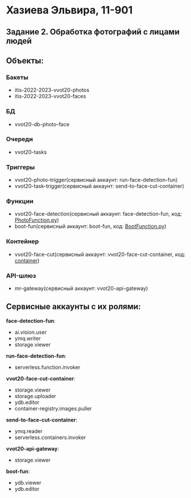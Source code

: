 # Хазиева Эльвира, 11-901
## Задание 2. Обработка фотографий с лицами людей

## Объекты:
### Бакеты
- itis-2022-2023-vvot20-photos
- itis-2022-2023-vvot20-faces
### БД
- vvot20-db-photo-face
### Очереди
- vvot20-tasks
### Триггеры
- vvot20-photo-trigger(сервисный аккаунт: run-face-detection-fun)
- vvot20-task-trigger(сервисный аккаунт: send-to-face-cut-container)
### Функции
- vvot20-face-detection(сервисный аккаунт: face-detection-fun, код: [PhotoFunction.py](https://github.com/ElviraKhazieva/CloudHw2/blob/main/functions/PhotoFunction.py))
- boot-fun(сервисный аккаунт: boot-fun, код: [BootFunction.py](https://github.com/ElviraKhazieva/CloudHw2/blob/main/functions/BootFunction.py))
### Контейнер
- vvot20-face-cut(сервисный аккаунт: vvot20-face-cut-container, код: [container](https://github.com/ElviraKhazieva/CloudHw2/tree/main/container))  
### API-шлюз
- mr-gateway(сервисный аккаунт: vvot20-api-gateway)

## Cервисные аккаунты с их ролями:
**face-detection-fun**:  
- ai.vision.user
- ymq.writer
- storage.viewer  

**run-face-detection-fun**:
- serverless.function.invoker  

**vvot20-face-cut-container**:
- storage.viewer
- storage.uploader
- ydb.editor
- container-registry.images.puller  

**send-to-face-cut-container**:
- ymq.reader
- serverless.containers.invoker

**vvot20-api-gateway**:  
- storage.viewer  

**boot-fun**:
- ydb.viewer
- ydb.editor

